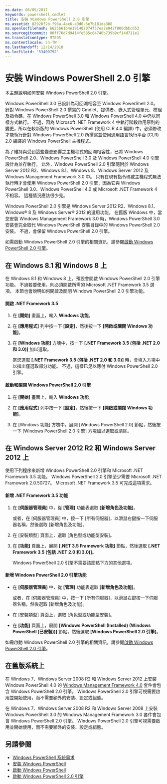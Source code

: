 ```yaml
---
ms.date: 06/05/2017
keywords: powershell,cmdlet
title: 安裝 Windows PowerShell 2.0 引擎
ms.assetid: 82928f2b-f96a-4ae6-a0d0-6e7b181da308
ms.openlocfilehash: b625b61b4e191402074f57ea2e942f800dbbcd53
ms.sourcegitcommit: 00ff76d7d9414fe585c04740b739b9cf14d711e1
ms.translationtype: MTE95
ms.contentlocale: zh-TW
ms.lasthandoff: 12/14/2018
ms.locfileid: "53400792"
---
```

# <a name="installing-the-windows-powershell-20-engine"></a>安裝 Windows PowerShell 2.0 引擎
本主題說明如何安裝 Windows PowerShell 2.0 引擎。

Windows PowerShell 3.0 已設計為可回溯相容至 Windows PowerShell 2.0。 針對 Windows PowerShell 2.0 撰寫的 Cmdlet、提供者、嵌入式管理單元、模組及指令碼，在 Windows PowerShell 3.0 和 Windows PowerShell 4.0 中仍以同樣方式執行。 不過，因為 Microsoft .NET Framework 4 中執行階段啟用原則的變更，所以在較新版的 Windows PowerShell (使用 CLR 4.0 編譯) 中，必須修改才能執行針對 Windows PowerShell 2.0 所撰寫並使用通用語言執行平台 (CLR) 2.0 編譯的 Windows PowerShell 主機程式。

為了維持與受到這些變更影響之主機程式的回溯相容性，已將 Windows PowerShell 2.0、Windows PowerShell 3.0 及 Windows PowerShell 4.0 引擎設計為並存執行。 此外，Windows PowerShell 2.0 引擎隨附於 Windows Server 2012 R2、Windows 8.1、Windows 8、Windows Server 2012 及 Windows Management Framework 3.0 中。 只有在現有指令碼或主機程式無法執行時才會使用 Windows PowerShell 2.0 引擎，因為它與 Windows PowerShell 3.0、Windows PowerShell 4.0 或 Microsoft .NET Framework 4 不相容。 這種情況應該很少見。

Windows PowerShell 2.0 引擎是 Windows Server 2012 R2、Windows 8.1、Windows® 8 及 Windows Server® 2012 的選用功能。 在舊版 Windows 中，當您安裝 Windows Management Framework 3.0 時，Windows PowerShell 3.0 安裝會完全取代 Windows PowerShell 安裝目錄中的 Windows PowerShell 2.0 安裝。 不過，會保留 Windows PowerShell 2.0 引擎。

如需啟動 Windows PowerShell 2.0 引擎的相關資訊，請參閱[啟動 Windows PowerShell 2.0 引擎](../getting-started/Starting-the-Windows-PowerShell-2.0-Engine.md)。

## <a name="on-windows-81-and-windows-8"></a>在 Windows 8.1 和 Windows 8 上
在 Windows 8.1 和 Windows 8 上，預設會開啟 Windows PowerShell 2.0 引擎功能。 不過若要使用，則必須開啟所需的 Microsoft .NET Framework 3.5 選項。 本節也會說明如何開啟及關閉 Windows PowerShell 2.0 引擎功能。

#### <a name="to-turn-on-net-framework-35"></a>開啟 .NET Framework 3.5

1. 在 **[開始]** 畫面上，輸入 **Windows 功能**。

2. 在 **[應用程式]** 列中按一下 **[設定]**，然後按一下 **[開啟或關閉 Windows 功能]**。

3. 在 **[Windows 功能]** 方塊中，按一下 **[.NET Framework 3.5 (包括 .NET 2.0 和 3.0)]** 加以選取。

    當您選取 **[.NET Framework 3.5 (包括 .NET 2.0 和 3.0)]** 時，會填入方塊中以指出僅選取部分功能。 不過，這樣已足以應付 Windows PowerShell 2.0 引擎。

#### <a name="to-turn-the-windows-powershell-20-engine-on-and-off"></a>啟動和關閉 Windows PowerShell 2.0 引擎

1. 在 **[開始]** 畫面上，輸入 **Windows 功能**。

2. 在 **[應用程式]** 列中按一下 **[設定]**，然後按一下 **[開啟或關閉 Windows 功能]**。

3. 在 [Windows 功能] 方塊中，展開 [Windows PowerShell 2.0] 節點，然後按一下 [Windows PowerShell 2.0 引擎] 方塊加以選取或清除。

## <a name="on-windows-server-2012-r2-and-windows-server-2012"></a>在 Windows Server 2012 R2 和 Windows Server 2012 上
使用下列程序來新增 Windows PowerShell 2.0 引擎和 Microsoft .NET Framework 3.5 功能。 Windows PowerShell 2.0 引擎至少需要 Microsoft .NET Framework 2.0.50727。 Microsoft .NET Framework 3.5 可完成這項需求。

#### <a name="to-add-the-net-framework-35-feature"></a>新增 .NET Framework 3.5 功能

1. 在 **[伺服器管理員]** 中，從 **[管理]** 功能表選取 **[新增角色及功能]**。

    或者，在 [伺服器管理員] 中，按一下 [所有伺服器]，以滑鼠右鍵按一下伺服器名稱，然後選取 [新增角色及功能]。

2. 在 [安裝類型] 頁面上，選取 [角色型或功能型安裝]。

3. 在 **[功能]** 頁面上，展開 **[.NET 3.5 Framework 功能]** 節點，然後選取 **[.NET Framework 3.5 (包括 .NET 2.0 和 3.0)]**。

    Windows PowerShell 2.0 引擎不需要該節點下方的其他選項。

#### <a name="to-add-the-windows-powershell-20-engine-feature"></a>新增 Windows PowerShell 2.0 引擎功能

- 在 **[伺服器管理員]** 中，從 **[管理]** 功能表選取 **[新增角色及功能]**。

    或者，在 [伺服器管理員] 中，按一下 [所有伺服器]，以滑鼠右鍵按一下伺服器名稱，然後選取 [新增角色及功能]。

- 在 [安裝類型] 頁面上，選取 [角色型或功能型安裝]。

- 在 **[功能]** 頁面上，展開 **[Windows PowerShell (Installed) (Windows PowerShell (已安裝))]** 節點，然後選取 **[Windows PowerShell 2.0 引擎]**。

如需啟動 Windows PowerShell 2.0 引擎的相關資訊，請參閱[啟動 Windows PowerShell 2.0 引擎](../getting-started/Starting-the-Windows-PowerShell-2.0-Engine.md)。

## <a name="on-earlier-systems"></a>在舊版系統上
在 Windows 7、Windows Server 2008 R2 和 Windows Server 2012 上安裝 Windows PowerShell 4.0 的 [Windows Management Framework 4.0](https://go.microsoft.com/fwlink/?LinkID=293881) 套件會包含 Windows PowerShell 2.0 引擎。 Windows PowerShell 2.0 引擎可視需要啟用並開始使用，而不需要額外的安裝、設定或組態。

在 Windows 7、Windows Server 2008 R2 和 Windows Server 2008 上安裝 Windows PowerShell 3.0 的 Windows Management Framework 3.0 套件會包含 Windows PowerShell 2.0 引擎。 Windows PowerShell 2.0 引擎可視需要啟用並開始使用，而不需要額外的安裝、設定或組態。

## <a name="see-also"></a>另請參閱
- [Windows PowerShell 系統需求](Windows-PowerShell-System-Requirements.md)
- [安裝 Windows PowerShell](Installing-Windows-PowerShell.md)
- [啟動 Windows PowerShell](https://technet.microsoft.com/en-us/library/8ec8c2d7-8e7c-4722-a3d2-498fe5739a8e)
- [啟動 Windows PowerShell 2.0 引擎](../getting-started/Starting-the-Windows-PowerShell-2.0-Engine.md)
